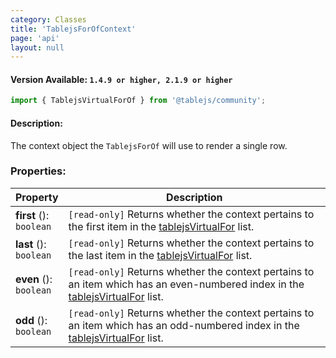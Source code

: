 ```yaml
---
category: Classes
title: 'TablejsForOfContext'
page: 'api'
layout: null
---
```


#### Version Available: `1.4.9 or higher, 2.1.9 or higher`

```typescript
import { TablejsVirtualForOf } from '@tablejs/community';
```

#### Description:

The context object the `TablejsForOf` will use to render a single row.

### Properties: 

| Property          | Description   |
| ------------- | ------------- |
| **first** (): <br/> `boolean` | `[read-only]` Returns whether the context pertains to the first item in the [tablejsVirtualFor](./#/virtual-for-directive) list. |
| **last** (): <br/> `boolean` | `[read-only]` Returns whether the context pertains to the last item in the [tablejsVirtualFor](./#/virtual-for-directive) list. |
| **even** (): <br/> `boolean` | `[read-only]` Returns whether the context pertains to an item which has an even-numbered index in the [tablejsVirtualFor](./#/virtual-for-directive) list. |
| **odd** (): <br/> `boolean` | `[read-only]` Returns whether the context pertains to an item which has an odd-numbered index in the [tablejsVirtualFor](./#/virtual-for-directive) list. |

 


